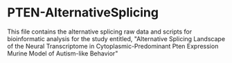 # PTEN-AlternativeSplicing

This file contains the alternative splicing raw data and scripts for bioinformatic analysis for the study entitled, "Alternative Splicing Landscape of the Neural Transcriptome in Cytoplasmic-Predominant Pten Expression Murine Model of Autism-like Behavior" 
